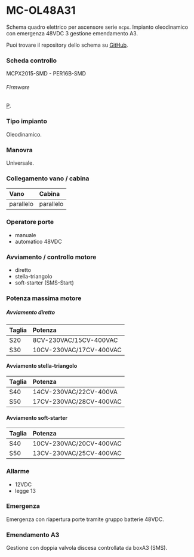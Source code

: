 # MC-OL48A31
Schema quadro elettrico per ascensore serie `mcpx`. Impianto oleodinamico con emergenza 48VDC 3 gestione emendamento A3.

Puoi trovare il repository dello schema su
<a href="https://github.com/eca-automs/MC-OL48A31" target="_blank">GitHub</a>.

### Scheda controllo
MCPX2015-SMD - PER16B-SMD
###### Firmware
[P](https://docs.ecaq.in/it/info/mcpx-board-manual-p).

### Tipo impianto
Oleodinamico.

### Manovra
Universale.

### Collegamento vano / cabina
| Vano     | Cabina     |
| :------------- | :------------- |
| parallelo | parallelo |

### Operatore porte
* manuale
* automatico 48VDC

### Avviamento / controllo motore
* diretto
* stella-triangolo
* soft-starter (SMS-Start)

### Potenza massima motore

##### Avviamento diretto
| Taglia | Potenza |
| :------------- | :------------- |
| S20 | 8CV-230VAC/15CV-400VAC |
| S30 | 10CV-230VAC/17CV-400VAC |

#### Avviamento stella-triangolo
| Taglia | Potenza |
| :------------- | :------------- |
| S40 | 14CV-230VAC/22CV-400VA |
| S50 | 17CV-230VAC/28CV-400VAC |

#### Avviamento soft-starter
| Taglia | Potenza |
| :------------- | :------------- |
| S40 | 10CV-230VAC/20CV-400VAC |
| S50 | 13CV-230VAC/25CV-400VAC |


### Allarme
* 12VDC
* legge 13

### Emergenza
Emergenza con riapertura porte tramite gruppo batterie 48VDC.

### Emendamento A3
Gestione con doppia valvola discesa controllata da boxA3 (SMS).
